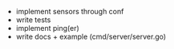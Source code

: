 * implement sensors through conf
* write tests
* implement ping(er)
* write docs + example (cmd/server/server.go)